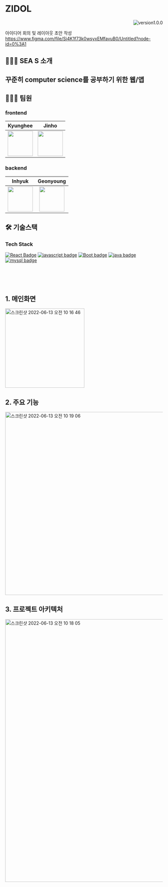# ZIDOL
<div align="right">
<img src="https://img.shields.io/badge/version-v1.0.0-red" alt="version1.0.0" />
</div>


아이디어 회의 및 레이아웃 초안 작성
https://www.figma.com/file/Si4K1f73k0wsyxEMfavuB0/Untitled?node-id=0%3A1


## 👨🏻‍🏫 SEA S 소개
 
<h2>꾸준히 computer science를 공부하기 위한 웹/앱</h2>
   

## 🧑🏻‍💻 팀원
### frontend
|**Kyunghee**|**Jinho**|  
|:---:|:---:|    
| <img src="https://avatars.githubusercontent.com/u/96763714?v=4" width="80"> | <img src="https://avatars.githubusercontent.com/u/88222461?v=4" width="80">|  


### backend
|**Inhyuk**|**Geonyoung**|
|:---:|:---:|  
| <img src="https://avatars.githubusercontent.com/u/96756113?v=4" width="80"> | <img src="https://avatars.githubusercontent.com/u/88614978?v=4" width="80">  |[우인혁](https://github.com/Y-mannn)|[신건영](https://github.com/Almondshin)|  



## 🛠 기술스택

### Tech Stack
[![React Badge](http://img.shields.io/badge/-React-000?logo=React&logoColor=white&style=for-the-badge)]()
[![javascript badge](https://img.shields.io/badge/javascript-F7DF1E?logo=JavaScript&logoColor=black&style=for-the-badge)]()
[![Boot badge](https://img.shields.io/badge/Spring%20Boot-6DB33F?logo=Spring%20Boot&logoColor=white&style=for-the-badge)]()
[![java badge](https://img.shields.io/badge/java-007396?logo=java&logoColor=white&style=for-the-badge)]()
[![mysql badge](https://img.shields.io/badge/mysql-4479A1?logo=mysql&logoColor=white&style=for-the-badge)]()
  <br>
  <br>
  <br>
  <br>
  <br>
  
  
   
 ## 1. 메인화면
 
 <img width="253" alt="스크린샷 2022-06-13 오전 10 16 46" src="https://user-images.githubusercontent.com/88222461/173262983-b4f07810-2649-4241-bc46-969fd91f2154.png">




<br>

## 2. 주요 기능

<img width="584" alt="스크린샷 2022-06-13 오전 10 19 06" src="https://user-images.githubusercontent.com/88222461/173263105-b9617db8-1681-4b17-bc43-8b0b37fa27bb.png">


<br>

## 3. 프로젝트 아키텍처
<img width="838" alt="스크린샷 2022-06-13 오전 10 18 05" src="https://user-images.githubusercontent.com/88222461/173263052-77e5f709-f6f2-42ed-9340-c8c742a423eb.png">

<br>


